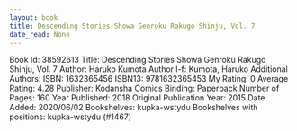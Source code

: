 ```yaml
---
layout: book
title: Descending Stories Showa Genroku Rakugo Shinju, Vol. 7
date_read: None
---
```


Book Id: 38592613
Title: Descending Stories Showa Genroku Rakugo Shinju, Vol. 7
Author: Haruko Kumota
Author l-f: Kumota, Haruko
Additional Authors: 
ISBN: 1632365456
ISBN13: 9781632365453
My Rating: 0
Average Rating: 4.28
Publisher: Kodansha Comics
Binding: Paperback
Number of Pages: 160
Year Published: 2018
Original Publication Year: 2015
Date Added: 2020/06/02
Bookshelves: kupka-wstydu
Bookshelves with positions: kupka-wstydu (#1467)


